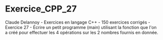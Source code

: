 # Exercice_CPP_27
Claude Delannoy - Exercices en langage C++ - 150 exercices corrigés - Exercice 27 - Écrire un petit programme (main) utilisant la fonction que l'on a créé pour effectuer les 4 opérations sur les 2 nombres fournis en donnée.

